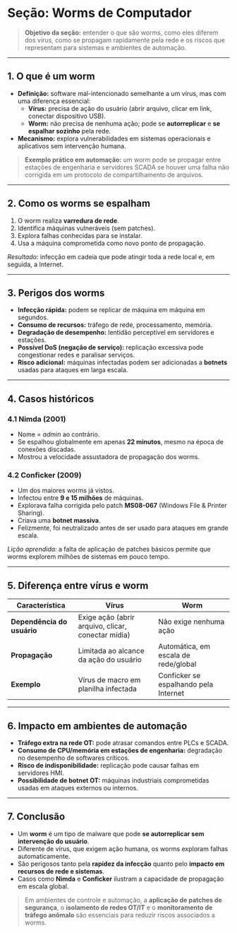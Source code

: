 # Seção: Worms de Computador

> **Objetivo da seção:** entender o que são worms, como eles diferem dos vírus, como se propagam rapidamente pela rede e os riscos que representam para sistemas e ambientes de automação.

---

## 1. O que é um worm
- **Definição:** software mal-intencionado semelhante a um vírus, mas com uma diferença essencial:  
  - **Vírus:** precisa de ação do usuário (abrir arquivo, clicar em link, conectar dispositivo USB).  
  - **Worm:** não precisa de nenhuma ação; pode se **autorreplicar** e **se espalhar sozinho** pela rede.  
- **Mecanismo:** explora vulnerabilidades em sistemas operacionais e aplicativos sem intervenção humana.

> **Exemplo prático em automação:** um worm pode se propagar entre estações de engenharia e servidores SCADA se houver uma falha não corrigida em um protocolo de compartilhamento de arquivos.

---

## 2. Como os worms se espalham
1. O worm realiza **varredura de rede**.  
2. Identifica máquinas vulneráveis (sem patches).  
3. Explora falhas conhecidas para se instalar.  
4. Usa a máquina comprometida como novo ponto de propagação.  

*Resultado:* infecção em cadeia que pode atingir toda a rede local e, em seguida, a Internet.

---

## 3. Perigos dos worms
- **Infecção rápida:** podem se replicar de máquina em máquina em segundos.  
- **Consumo de recursos:** tráfego de rede, processamento, memória.  
- **Degradação de desempenho:** lentidão perceptível em servidores e estações.  
- **Possível DoS (negação de serviço):** replicação excessiva pode congestionar redes e paralisar serviços.  
- **Risco adicional:** máquinas infectadas podem ser adicionadas a **botnets** usadas para ataques em larga escala.

---

## 4. Casos históricos
### 4.1 Nimda (2001)
- Nome = *admin* ao contrário.  
- Se espalhou globalmente em apenas **22 minutos**, mesmo na época de conexões discadas.  
- Mostrou a velocidade assustadora de propagação dos worms.

### 4.2 Conficker (2009)
- Um dos maiores worms já vistos.  
- Infectou entre **9 e 15 milhões** de máquinas.  
- Explorava falha corrigida pelo patch **MS08-067** (Windows File & Printer Sharing).  
- Criava uma **botnet massiva**.  
- Felizmente, foi neutralizado antes de ser usado para ataques em grande escala.  

*Lição aprendida:* a falta de aplicação de patches básicos permite que worms explorem milhões de sistemas em pouco tempo.

---

## 5. Diferença entre vírus e worm
| Característica            | Vírus                           | Worm |
|----------------------------|----------------------------------|------|
| **Dependência do usuário** | Exige ação (abrir arquivo, clicar, conectar mídia) | Não exige nenhuma ação |
| **Propagação**             | Limitada ao alcance da ação do usuário | Automática, em escala de rede/global |
| **Exemplo**                | Vírus de macro em planilha infectada | Conficker se espalhando pela Internet |

---

## 6. Impacto em ambientes de automação
- **Tráfego extra na rede OT:** pode atrasar comandos entre PLCs e SCADA.  
- **Consumo de CPU/memória em estações de engenharia:** degradação no desempenho de softwares críticos.  
- **Risco de indisponibilidade:** replicação pode causar falhas em servidores HMI.  
- **Possibilidade de botnet OT:** máquinas industriais comprometidas usadas em ataques externos ou internos.

---

## 7. Conclusão
- Um **worm** é um tipo de malware que pode **se autorreplicar sem intervenção do usuário**.  
- Diferente de vírus, que exigem ação humana, os worms exploram falhas automaticamente.  
- São perigosos tanto pela **rapidez da infecção** quanto pelo **impacto em recursos de rede e sistemas**.  
- Casos como **Nimda** e **Conficker** ilustram a capacidade de propagação em escala global.  

> Em ambientes de controle e automação, a **aplicação de patches de segurança**, o **isolamento de redes OT/IT** e o **monitoramento de tráfego anômalo** são essenciais para reduzir riscos associados a worms.
